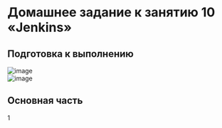 # Домашнее задание к занятию 10 «Jenkins»
## Подготовка к выполнению
![image](https://github.com/suntsovvv/ci-04-jenkins/assets/154943765/a65dd365-f129-42ec-86e9-a23c6ab76e34)   
![image](https://github.com/suntsovvv/ci-04-jenkins/assets/154943765/4976d299-131e-4c64-a6da-54ff6b96885f)  
## Основная часть
1

